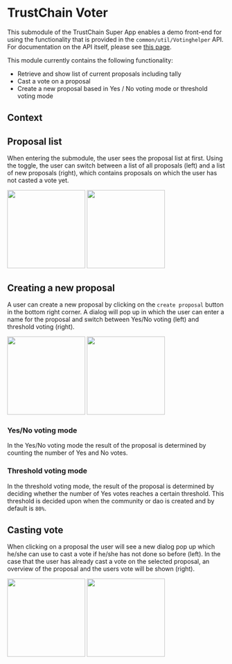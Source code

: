 # TrustChain Voter
This submodule of the TrustChain Super App enables a demo front-end for using the functionality that is provided in the `common/util/Votinghelper` API. For documentation on the API itself, please see [this page](../common/README.md). 

This module currently contains the following functionality:
- Retrieve and show list of current proposals including tally
- Cast a vote on a proposal
- Create a new proposal based in Yes / No voting mode or threshold voting mode

## Context
<!-- TODO: In what setting this module is used -->

## Proposal list
When entering the submodule, the user sees the proposal list at first. Using the toggle, the user can switch between a list of all proposals (left) and a list of new proposals (right), which contains proposals on which the user has not casted a vote yet.

<!-- TODO: change file path when merging to Tribler repo -->
<img src="https://raw.githubusercontent.com/emieldesmidt/trustchain-superapp/doc/doc/voting/all-proposals.png" width="180"> <img src="https://raw.githubusercontent.com/emieldesmidt/trustchain-superapp/doc/doc/voting/new-proposals.png" width="180">

## Creating a new proposal
A user can create a new proposal by clicking on the `create proposal` button in the bottom right corner. A dialog will pop up in which the user can enter a name for the proposal and switch between Yes/No voting (left) and threshold voting (right).

<!-- TODO: change file path when merging to Tribler repo -->
<img src="https://raw.githubusercontent.com/emieldesmidt/trustchain-superapp/doc/doc/voting/create-yes-no-proposal.png" width="180"> <img src="https://raw.githubusercontent.com/emieldesmidt/trustchain-superapp/doc/doc/voting/create-threshold-proposal.png" width="180">

### Yes/No voting mode
In the Yes/No voting mode the result of the proposal is determined by counting the number of Yes and No votes.

### Threshold voting mode
In the threshold voting mode, the result of the proposal is determined by deciding whether the number of Yes votes reaches a certain threshold. This threshold is decided upon when the community or dao is created and by default is `80%`.

## Casting vote
When clicking on a proposal the user will see a new dialog pop up which he/she can use to cast a vote if he/she has not done so before (left). In the case that the user has already cast a vote on the selected proposal, an overview of the proposal and the users vote will be shown (right).

<!-- TODO: change file path when merging to Tribler repo -->
<img src="https://raw.githubusercontent.com/emieldesmidt/trustchain-superapp/doc/doc/voting/cast-vote.png" width="180"> <img src="https://raw.githubusercontent.com/emieldesmidt/trustchain-superapp/doc/doc/voting/vote-has-been-cast.png" width="180">

